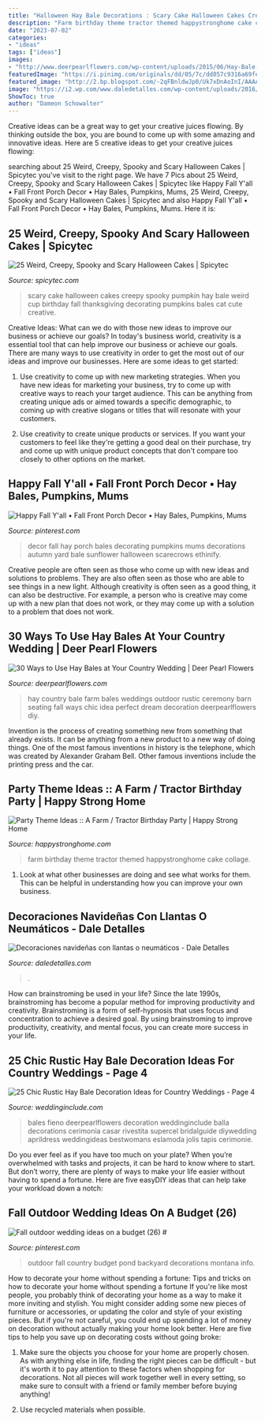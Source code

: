 ```yaml
---
title: "Halloween Hay Bale Decorations : Scary Cake Halloween Cakes Creepy Spooky Pumpkin Hay Bale Weird Cup Birthday Fall Thanksgiving Decorating Pumpkins Bales Cat Cute Creative"
description: "Farm birthday theme tractor themed happystronghome cake collage"
date: "2023-07-02"
categories:
- "ideas"
tags: ["ideas"]
images:
- "http://www.deerpearlflowers.com/wp-content/uploads/2015/06/Hay-Bale-Seating-for-Outdoor-Country-Wedding.jpg"
featuredImage: "https://i.pinimg.com/originals/dd/05/7c/dd057c9316a69fe16b10cc61ef639cde.jpg"
featured_image: "http://2.bp.blogspot.com/-2qFBnldwJp0/Uk7xDnAoInI/AAAAAAAA3QE/L6K9r3Q51ZQ/s1600/Weird_Creepy_Spooky_and_Scary_Halloween_Cakes_My_Pumpkin_and_Hay_Bale_Cake.jpg"
image: "https://i2.wp.com/www.daledetalles.com/wp-content/uploads/2016/12/navidad-con-llantas1.jpg"
ShowToc: true
author: "Dameon Schowalter"
---
```



Creative ideas can be a great way to get your creative juices flowing. By thinking outside the box, you are bound to come up with some amazing and innovative ideas. Here are 5 creative ideas to get your creative juices flowing: 

	

		
searching about 25 Weird, Creepy, Spooky and Scary Halloween Cakes | Spicytec you've visit to the right page. We have 7 Pics about 25 Weird, Creepy, Spooky and Scary Halloween Cakes | Spicytec like Happy Fall Y&#039;all • Fall Front Porch Decor • Hay Bales, Pumpkins, Mums, 25 Weird, Creepy, Spooky and Scary Halloween Cakes | Spicytec and also Happy Fall Y&#039;all • Fall Front Porch Decor • Hay Bales, Pumpkins, Mums. Here it is:
		
    
## 25 Weird, Creepy, Spooky And Scary Halloween Cakes | Spicytec

<img loading=lazy src="http://2.bp.blogspot.com/-2qFBnldwJp0/Uk7xDnAoInI/AAAAAAAA3QE/L6K9r3Q51ZQ/s1600/Weird_Creepy_Spooky_and_Scary_Halloween_Cakes_My_Pumpkin_and_Hay_Bale_Cake.jpg" onerror="this.onerror=null;this.src='https://tse3.mm.bing.net/th?id=OIP.ny0vXEuG8RObWY5NmIWoLQHaKU&amp;pid=15.1';" alt="25 Weird, Creepy, Spooky and Scary Halloween Cakes | Spicytec">

_Source: spicytec.com_

>scary cake halloween cakes creepy spooky pumpkin hay bale weird cup birthday fall thanksgiving decorating pumpkins bales cat cute creative. 

	

Creative Ideas: What can we do with those new ideas to improve our business or achieve our goals?
In today's business world, creativity is a essential tool that can help improve our business or achieve our goals. There are many ways to use creativity in order to get the most out of our ideas and improve our businesses. Here are some ideas to get started: 
1. Use creativity to come up with new marketing strategies. When you have new ideas for marketing your business, try to come up with creative ways to reach your target audience. This can be anything from creating unique ads or aimed towards a specific demographic, to coming up with creative slogans or titles that will resonate with your customers. 

2. Use creativity to create unique products or services. If you want your customers to feel like they're getting a good deal on their purchase, try and come up with unique product concepts that don't compare too closely to other options on the market.

    
## Happy Fall Y&#039;all • Fall Front Porch Decor • Hay Bales, Pumpkins, Mums

<img loading=lazy src="https://i.pinimg.com/736x/d3/7b/10/d37b100408e83deca5fd08c6eda88dc6--sunflower-wreaths-holiday-decor.jpg" onerror="this.onerror=null;this.src='https://tse3.mm.bing.net/th?id=OIP.kRO9sMveh2hOIWSZBhwP7AHaHa&amp;pid=15.1';" alt="Happy Fall Y&#039;all • Fall Front Porch Decor • Hay Bales, Pumpkins, Mums">

_Source: pinterest.com_

>decor fall hay porch bales decorating pumpkins mums decorations autumn yard bale sunflower halloween scarecrows ethinify. 

	

Creative people are often seen as those who come up with new ideas and solutions to problems. They are also often seen as those who are able to see things in a new light. Although creativity is often seen as a good thing, it can also be destructive. For example, a person who is creative may come up with a new plan that does not work, or they may come up with a solution to a problem that does not work.

    
## 30 Ways To Use Hay Bales At Your Country Wedding | Deer Pearl Flowers

<img loading=lazy src="http://www.deerpearlflowers.com/wp-content/uploads/2015/06/Hay-Bale-Seating-for-Outdoor-Country-Wedding.jpg" onerror="this.onerror=null;this.src='https://tse3.mm.bing.net/th?id=OIP.ocNm0VVvxds8uRmE5pUFFwHaLI&amp;pid=15.1';" alt="30 Ways to Use Hay Bales at Your Country Wedding | Deer Pearl Flowers">

_Source: deerpearlflowers.com_

>hay country bale farm bales weddings outdoor rustic ceremony barn seating fall ways chic idea perfect dream decoration deerpearlflowers diy. 

	

Invention is the process of creating something new from something that already exists. It can be anything from a new product to a new way of doing things. One of the most famous inventions in history is the telephone, which was created by Alexander Graham Bell. Other famous inventions include the printing press and the car.

    
## Party Theme Ideas :: A Farm / Tractor Birthday Party | Happy Strong Home

<img loading=lazy src="https://happystronghome.com/wp-content/uploads/2013/02/Farm-Party-Ideas-Collage.jpg" onerror="this.onerror=null;this.src='https://tse4.mm.bing.net/th?id=OIP.wQHQc-FacDkNcrwS-WGEigHaKF&amp;pid=15.1';" alt="Party Theme Ideas :: A Farm / Tractor Birthday Party | Happy Strong Home">

_Source: happystronghome.com_

>farm birthday theme tractor themed happystronghome cake collage. 

	

1. Look at what other businesses are doing and see what works for them. This can be helpful in understanding how you can improve your own business. 

    
## Decoraciones Navideñas Con Llantas O Neumáticos - Dale Detalles

<img loading=lazy src="https://i2.wp.com/www.daledetalles.com/wp-content/uploads/2016/12/navidad-con-llantas1.jpg" onerror="this.onerror=null;this.src='https://tse4.mm.bing.net/th?id=OIP.HRST5jaL3EtvnfuW9XxYhgHaJ4&amp;pid=15.1';" alt="Decoraciones navideñas con llantas o neumáticos - Dale Detalles">

_Source: daledetalles.com_

>. 

	

How can brainstroming be used in your life?
Since the late 1990s, brainstroming has become a popular method for improving productivity and creativity. Brainstroming is a form of self-hypnosis that uses focus and concentration to achieve a desired goal. By using brainstroming to improve productivity, creativity, and mental focus, you can create more success in your life.

    
## 25 Chic Rustic Hay Bale Decoration Ideas For Country Weddings - Page 4

<img loading=lazy src="https://www.weddinginclude.com/wp-content/uploads/2017/05/Love-this-hay-bale-idea-for-a-farm-wedding.jpg" onerror="this.onerror=null;this.src='https://tse2.mm.bing.net/th?id=OIP.D_-jeuHfHg8hUEiSfw00rwHaLH&amp;pid=15.1';" alt="25 Chic Rustic Hay Bale Decoration Ideas for Country Weddings - Page 4">

_Source: weddinginclude.com_

>bales fieno deerpearlflowers decoration weddinginclude balla decorations cerimonia casar rivestita supercel bridalguide diywedding aprildress weddingideas bestwomans eslamoda jolis tapis cerimonie. 

	

Do you ever feel as if you have too much on your plate? When you’re overwhelmed with tasks and projects, it can be hard to know where to start. But don’t worry, there are plenty of ways to make your life easier without having to spend a fortune. Here are five easyDIY ideas that can help take your workload down a notch: 

    
## Fall Outdoor Wedding Ideas On A Budget (26) #

<img loading=lazy src="https://i.pinimg.com/originals/dd/05/7c/dd057c9316a69fe16b10cc61ef639cde.jpg" onerror="this.onerror=null;this.src='https://tse2.mm.bing.net/th?id=OIP.kRibuvVhe3FOeqgUe1K_hAHaHa&amp;pid=15.1';" alt="Fall outdoor wedding ideas on a budget (26) #">

_Source: pinterest.com_

>outdoor fall country budget pond backyard decorations montana info. 

	

How to decorate your home without spending a fortune: Tips and tricks on how to decorate your home without spending a fortune
If you're like most people, you probably think of decorating your home as a way to make it more inviting and stylish. You might consider adding some new pieces of furniture or accessories, or updating the color and style of your existing pieces. But if you're not careful, you could end up spending a lot of money on decoration without actually making your home look better. Here are five tips to help you save up on decorating costs without going broke: 
1. Make sure the objects you choose for your home are properly chosen. As with anything else in life, finding the right pieces can be difficult - but it's worth it to pay attention to these factors when shopping for decorations. Not all pieces will work together well in every setting, so make sure to consult with a friend or family member before buying anything! 

2. Use recycled materials when possible.

